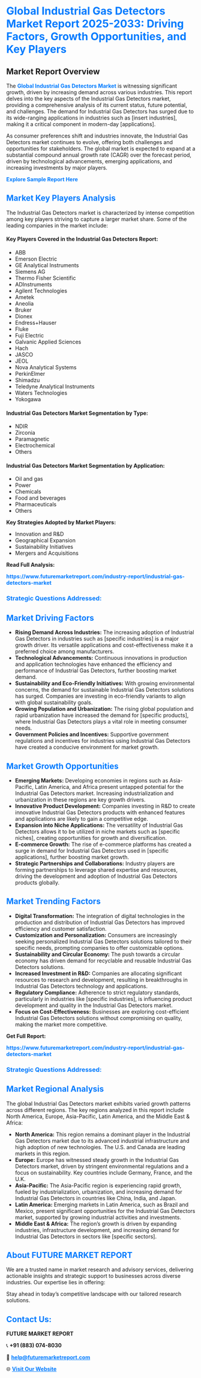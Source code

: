 <h1 style="color: #007BFF;">Global Industrial Gas Detectors Market Report 2025-2033: Driving Factors, Growth Opportunities, and Key Players</h1>

<section id="overview">
<h2>Market Report Overview</h2>
<p>The <a href="https://www.futuremarketreport.com/industry-report/industrial-gas-detectors-market" style="color: #007BFF; text-decoration: none;"><strong>Global Industrial Gas Detectors Market</strong></a> is witnessing significant growth, driven by increasing demand across various industries. This report delves into the key aspects of the Industrial Gas Detectors market, providing a comprehensive analysis of its current status, future potential, and challenges. The demand for Industrial Gas Detectors has surged due to its wide-ranging applications in industries such as [insert industries], making it a critical component in modern-day [applications].</p>
<p>As consumer preferences shift and industries innovate, the Industrial Gas Detectors market continues to evolve, offering both challenges and opportunities for stakeholders. The global market is expected to expand at a substantial compound annual growth rate (CAGR) over the forecast period, driven by technological advancements, emerging applications, and increasing investments by major players.</p>
</section>

<section id="overview">
<p><a href="https://www.futuremarketreport.com/request-sample/reportId=37363" style="color: #007BFF; text-decoration: none;"><strong>Explore Sample Report Here</strong></a></p>
</section>

<section id="key-players">
<h2 style="color: #007BFF;">Market Key Players Analysis</h2>
<p>The Industrial Gas Detectors market is characterized by intense competition among key players striving to capture a larger market share. Some of the leading companies in the market include:</p>
<h4>Key Players Covered in the Industrial Gas Detectors Report:</h4>
<ul><li>ABB</li><li>Emerson Electric</li><li>GE Analytical Instruments</li><li>Siemens AG</li><li>Thermo Fisher Scientific</li><li>ADInstruments</li><li>Agilent Technologies</li><li>Ametek</li><li>Aneolia</li><li>Bruker</li><li>Dionex</li><li>Endress+Hauser</li><li>Fluke</li><li>Fuji Electric</li><li>Galvanic Applied Sciences</li><li>Hach</li><li>JASCO</li><li>JEOL</li><li>Nova Analytical Systems</li><li>PerkinElmer</li><li>Shimadzu</li><li>Teledyne Analytical Instruments</li><li>Waters Technologies</li><li>Yokogawa</li></ul>
<h4>Industrial Gas Detectors Market Segmentation by Type:</h4>
<ul><li>NDIR</li><li>Zirconia</li><li>Paramagnetic</li><li>Electrochemical</li><li>Others</li></ul>

<h4>Industrial Gas Detectors Market Segmentation by Application:</h4>
<ul><li>Oil and gas</li><li>Power</li><li>Chemicals</li><li>Food and beverages</li><li>Pharmaceuticals</li><li>Others</li></ul>
<p><strong>Key Strategies Adopted by Market Players:</strong></p>
<ul>
<li>Innovation and R&D</li>
<li>Geographical Expansion</li>
<li>Sustainability Initiatives</li>
<li>Mergers and Acquisitions</li>
</ul>
</section>

<section>
<p><strong>Read Full Analysis: </strong></p><a href="https://www.futuremarketreport.com/industry-report/industrial-gas-detectors-market" style="color: #007BFF; text-decoration: none;"><strong>https://www.futuremarketreport.com/industry-report/industrial-gas-detectors-market</strong></a>
<h3 style="color: #007BFF;">Strategic Questions Addressed:</h3>
</section>

<section id="driving-factors">
<h2 style="color: #007BFF;">Market Driving Factors</h2>
<ul>
<li><strong>Rising Demand Across Industries:</strong> The increasing adoption of Industrial Gas Detectors in industries such as [specific industries] is a major growth driver. Its versatile applications and cost-effectiveness make it a preferred choice among manufacturers.</li>
<li><strong>Technological Advancements:</strong> Continuous innovations in production and application technologies have enhanced the efficiency and performance of Industrial Gas Detectors, further boosting market demand.</li>
<li><strong>Sustainability and Eco-Friendly Initiatives:</strong> With growing environmental concerns, the demand for sustainable Industrial Gas Detectors solutions has surged. Companies are investing in eco-friendly variants to align with global sustainability goals.</li>
<li><strong>Growing Population and Urbanization:</strong> The rising global population and rapid urbanization have increased the demand for [specific products], where Industrial Gas Detectors plays a vital role in meeting consumer needs.</li>
<li><strong>Government Policies and Incentives:</strong> Supportive government regulations and incentives for industries using Industrial Gas Detectors have created a conducive environment for market growth.</li>
</ul>
</section>

<section id="growth-opportunities">
<h2 style="color: #007BFF;">Market Growth Opportunities</h2>
<ul>
<li><strong>Emerging Markets:</strong> Developing economies in regions such as Asia-Pacific, Latin America, and Africa present untapped potential for the Industrial Gas Detectors market. Increasing industrialization and urbanization in these regions are key growth drivers.</li>
<li><strong>Innovative Product Development:</strong> Companies investing in R&D to create innovative Industrial Gas Detectors products with enhanced features and applications are likely to gain a competitive edge.</li>
<li><strong>Expansion into Niche Applications:</strong> The versatility of Industrial Gas Detectors allows it to be utilized in niche markets such as [specific niches], creating opportunities for growth and diversification.</li>
<li><strong>E-commerce Growth:</strong> The rise of e-commerce platforms has created a surge in demand for Industrial Gas Detectors used in [specific applications], further boosting market growth.</li>
<li><strong>Strategic Partnerships and Collaborations:</strong> Industry players are forming partnerships to leverage shared expertise and resources, driving the development and adoption of Industrial Gas Detectors products globally.</li>
</ul>
</section>

<section id="trending-factors">
<h2 style="color: #007BFF;">Market Trending Factors</h2>
<ul>
<li><strong>Digital Transformation:</strong> The integration of digital technologies in the production and distribution of Industrial Gas Detectors has improved efficiency and customer satisfaction.</li>
<li><strong>Customization and Personalization:</strong> Consumers are increasingly seeking personalized Industrial Gas Detectors solutions tailored to their specific needs, prompting companies to offer customizable options.</li>
<li><strong>Sustainability and Circular Economy:</strong> The push towards a circular economy has driven demand for recyclable and reusable Industrial Gas Detectors solutions.</li>
<li><strong>Increased Investment in R&D:</strong> Companies are allocating significant resources to research and development, resulting in breakthroughs in Industrial Gas Detectors technology and applications.</li>
<li><strong>Regulatory Compliance:</strong> Adherence to strict regulatory standards, particularly in industries like [specific industries], is influencing product development and quality in the Industrial Gas Detectors market.</li>
<li><strong>Focus on Cost-Effectiveness:</strong> Businesses are exploring cost-efficient Industrial Gas Detectors solutions without compromising on quality, making the market more competitive.</li>
</ul>
</section>

<section>
<p><strong>Get Full Report: </strong></p><a href="https://www.futuremarketreport.com/industry-report/industrial-gas-detectors-market" style="color: #007BFF; text-decoration: none;"><strong>https://www.futuremarketreport.com/industry-report/industrial-gas-detectors-market</strong></a>
<h3 style="color: #007BFF;">Strategic Questions Addressed:</h3>
</section>


<section id="regional-analysis">
<h2 style="color: #007BFF;">Market Regional Analysis</h2>
<p>The global Industrial Gas Detectors market exhibits varied growth patterns across different regions. The key regions analyzed in this report include North America, Europe, Asia-Pacific, Latin America, and the Middle East & Africa:</p>
<ul>
<li><strong>North America:</strong> This region remains a dominant player in the Industrial Gas Detectors market due to its advanced industrial infrastructure and high adoption of new technologies. The U.S. and Canada are leading markets in this region.</li>
<li><strong>Europe:</strong> Europe has witnessed steady growth in the Industrial Gas Detectors market, driven by stringent environmental regulations and a focus on sustainability. Key countries include Germany, France, and the U.K.</li>
<li><strong>Asia-Pacific:</strong> The Asia-Pacific region is experiencing rapid growth, fueled by industrialization, urbanization, and increasing demand for Industrial Gas Detectors in countries like China, India, and Japan.</li>
<li><strong>Latin America:</strong> Emerging markets in Latin America, such as Brazil and Mexico, present significant opportunities for the Industrial Gas Detectors market, supported by growing industrial activities and investments.</li>
<li><strong>Middle East & Africa:</strong> The region’s growth is driven by expanding industries, infrastructure development, and increasing demand for Industrial Gas Detectors in sectors like [specific sectors].</li>
</ul>
</section>

<footer>
<h2 style="color: #007BFF;">About FUTURE MARKET REPORT</h2>
<p>We are a trusted name in market research and advisory services, delivering actionable insights and strategic support to businesses across diverse industries. Our expertise lies in offering:</p>

<p>Stay ahead in today’s competitive landscape with our tailored research solutions.</p>

<h2 style="color: #007BFF;">Contact Us:</h2>
<p><strong>FUTURE MARKET REPORT</strong></p>
<p>📞 <strong>+91 (883) 074-8030</strong></p>
<p>📧 <strong><a href="mailto:help@futuremarketreport.com" style="color: #007BFF;">help@futuremarketreport.com</a></strong></p>
<p>🌐 <strong><a href="https://www.futuremarketreport.com/" style="color: #007BFF;">Visit Our Website</a></strong></p>
</footer>